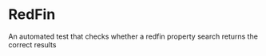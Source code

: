 # RedFin
An automated test that checks whether a redfin property search returns the correct results
